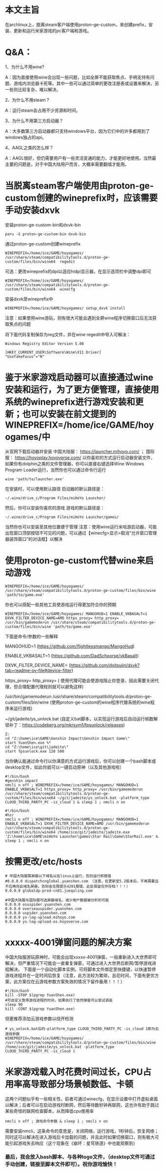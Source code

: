 # 本文主旨
在archlinux上，脱离steam客户端使用proton-ge-custom，来创建prefix，安装、更新和运行米家游戏的pc客户端和游戏。

# Q&A：
1、为什么不用wine?

A：因为直接使用wine会出现一些问题，比如全屏不能获取焦点、手柄支持有问题、游戏内浏览器卡死等。其中一些可以通过简单的更改注册表或设置来解决，另一些则比较复杂，难以解决。

2、为什么不用steam？

A：运行steam会占用不少资源和时间。

3、为什么不用第三方启动器？

A：大多数第三方启动器都只支持windows平台，因为它们中的许多都用到了windows独占的api。

4、AAGL之类的怎么样？

A：AAGL很好，但仍需要用户有一些灵活变通的能力，才能更好地使用。当然最主要的问题是，对于中国大陆用户而言，大概率需要翻墙才能用。


# 当脱离steam客户端使用由proton-ge-custom创建的wineprefix时，应该需要手动安装dxvk

安装proton-ge-custom-bin和dxvk-bin
```
paru -S proton-ge-custom-bin dxvk-bin
```
通过proton-ge-custom创建wineprefix
```
WINEPREFIX=/home/ice/GAME/hoyogames/ /usr/share/steam/compatibilitytools.d/proton-ge-custom/files/bin/wine64  regedit
```
可选：更改wineprefix的dpi以适应hidpi显示器，在显示选项栏中调整dpi即可
```
WINEPREFIX=/home/ice/GAME/hoyogames/ /usr/share/steam/compatibilitytools.d/proton-ge-custom/files/bin/wine64  winecfg
```
安装dxvk至wineprefix中
```
WINEPREFIX=/home/ice/GAME/hoyogames/ setup_dxvk install
```
注意：如果使用wine游玩，则有很大可能会遇到全屏wine程序切换窗口后无法获取焦点的问题

将下面代码复制保存为reg文件，并在wine regedit中导入可解决：
```
Windows Registry Editor Version 5.00

[HKEY_CURRENT_USER\Software\Wine\X11 Driver]
"UseTakeFocus"="N"
```

# 鉴于米家游戏启动器可以直接通过wine安装和运行，为了更方便管理，直接使用系统的wineprefix进行游戏安装和更新；也可以安装在前文提到的WINEPREFIX=/home/ice/GAME/hoyogames/中
从官网下载启动器并安装
中国大陆服： https://launcher.mihoyo.com/ ； 国际服： https://hoyoplay.hoyoverse.com/
以你喜欢的方式运行启动器安装文件，如果你有dolphin之类的文件管理器，你可以直接右键选择Wine Windows Program Loader运行，当然你也可以通过命令行运行
```
wine 'path/to/launcher.exe'
```
在安装时，可以使用默认路径
启动器的默认路径是：
```
~/.wine/drive_c/Program Files/miHoYo Launcher/
```
然后，你可以安装你喜欢的游戏
游戏的默认路径是：
```
~/.wine/drive_c/Program Files/miHoYo Launcher/games/
```
当然你也可以安装至其他位置便于管理
注意：使用wine运行米哈游启动器，可能出现窗口顶部按钮不可见的问题，可以通过【winecfg>显示>取消“允许窗口管理器装饰窗口”的对话框】以解决

# 使用proton-ge-custom代替wine来启动游戏
```
WINEPREFIX=/home/ice/GAME/hoyogames/ /usr/share/steam/compatibilitytools.d/proton-ge-custom/files/bin/wine 'path/to/game.exe'
```
你也可以搭配一些其他工具使游戏运行得更加符合你的预期
```
WINEPREFIX=/home/ice/GAME/hoyogames/ MANGOHUD=1 ENABLE_VKBASALT=1 DXVK_FILTER_DEVICE_NAME=AMD https_proxy= http_proxy= /usr/bin/gamemoderun /usr/share/steam/compatibilitytools.d/proton-ge-custom/files/bin/wine 'path/to/game.exe'
```
下面是命令/参数的一些解释

MANGOHUD=1 (https://github.com/flightlessmango/MangoHud)

ENABLE_VKBASALT=1 (https://github.com/DadSchoorse/vkBasalt)

DXVK_FILTER_DEVICE_NAME= (https://github.com/doitsujin/dxvk?tab=readme-ov-file#device-filter)

https_proxy= http_proxy= ( 使用代理可能会使游戏阻止你登录，因此需要关闭代理，但合理配置代理规则就可以避免这样)

/usr/bin/gamemoderun /usr/share/steam/compatibilitytools.d/proton-ge-custom/files/bin/wine (使用proton-ge-custom的wine程序代替系统的wine程序来运行游戏)

~/git/jadeite/ys_unlock.bat (自定义bat脚本，以实现运行游戏后自动运行帧数解锁补丁：https://codeberg.org/mkrsym1/fpsunlock/releases)

```
Z:
cd "Z:\home\ice\GAME\Genshin Impact\Genshin Impact Game\"
start YuanShen.exe %*
cd "Z:\home\ice\git\jadeite\"
start fpsunlock.exe 120 500
```
当你确认能通过命令行以你满意的方式运行游戏后，你可以创建一个bash脚本或desktop文件，如此你就可以一键启动原神（以及其他游戏啦）
```
#!/bin/bash
#genshin impact
nmcli n off ; WINEPREFIX=/home/ice/GAME/hoyogames/ MANGOHUD=1 ENABLE_VKBASALT=1 https_proxy= http_proxy= /usr/bin/gamemoderun /usr/share/steam/compatibilitytools.d/proton-ge-custom/files/bin/wine64 ~/git/jadeite/ys_unlock.bat -platform_type CLOUD_THIRD_PARTY_PC -is_cloud 1 & sleep 1 ; nmcli n on
```

```
#!/bin/bash
#hsr
nmcli n off ; WINEPREFIX=/home/ice/GAME/hoyogames/ MANGOHUD=1 ENABLE_VKBASALT=1 DXVK_FILTER_DEVICE_NAME=AMD /usr/bin/gamemoderun /usr/share/steam/compatibilitytools.d/proton-ge-custom/files/bin/wine64 /home/ice/git/jadeite/jadeite.exe 'Z:\home\ice\GAME\miHoYo Launcher\games\Star Rail\Game\StarRail.exe' & sleep 1 ; nmcli n on
```


# 按需更改/etc/hosts
```
# 中国大陆服需屏蔽以下域名以在linux上运行，否则运行即报错
#0.0.0.0 dispatchcnglobal.yuanshen.com （注意，在更新至5.2版本后，不再需要且不应再将此域名屏蔽，否则会无限提示4201报错，此处保留仅作存档！！！）
0.0.0.0 globaldp-prod-cn01.juequling.com

#中国大陆服与国际服可选屏蔽域名，减少用户数据被分析的可能
0.0.0.0 osuspider.yuanshen.com
0.0.0.0 overseauspider.yuanshen.com
0.0.0.0 uspider.yuanshen.com
0.0.0.0 ys-log-upload.mihoyo.com
0.0.0.0 ys-log-upload-os.hoyoverse.com
```

# xxxxx-4001弹窗问题的解决方案
中国大陆服游玩原神时，可能会出现xxxxx-4001弹窗，一般重新进入大世界即可解决，但严重情况下可能会一直重复弹窗，可通过进入大世界后断网/暂停游戏进程解决。
下面是一个自动化脚本实例，可将脚本文件绑定至快捷键，以快速暂停游戏进程并在一定时间后恢复（注意，此方法较为繁琐，且花时间，下面有更优方案，此方案仅在云游戏参数方案失效的情况下留作备用！！！）
```
#!/bin/bash
kill -STOP $(pgrep YuanShen.exe)
#可自定义暂停游戏进程的时间，如果执行了依然弹窗可以尝试调高
sleep 90
kill -CONT $(pgrep YuanShen.exe)
```
但更推荐添加云游戏参数以绕开检测
```
# ys_unlock.bat后的-platform_type CLOUD_THIRD_PARTY_PC -is_cloud 1即为云游戏参数
WINEPREFIX=/home/ice/GAME/hoyogames/ /usr/share/steam/compatibilitytools.d/proton-ge-custom/files/bin/wine /home/ice/git/jadeite/ys_unlock.bat -platform_type CLOUD_THIRD_PARTY_PC -is_cloud 1
```

# 米家游戏载入时花费时间过长，CPU占用率高导致部分场景帧数低、卡顿
这两个问题似乎有一些相关性，前者可通过winecfg，在显示设置中打开虚拟桌面以解决；后者可以在启动游戏时断网，然后等待数秒钟再联网，这也许有助于跳过某些奇怪的联网检查脚本，从而降低cpu使用率
```
nmcli n off ; 游戏命令参数 & sleep 1 ; nmcli n on
```
需要安装nmcli，这条命令的意思是，关闭网络，运行游戏，1秒钟后，恢复网络；同时这可以解决在进入游戏后卡加载的问题，并且此时如果切换窗口，则有极大可能引起游戏失去响应（这个现象在《崩坏：星穹铁道》中也能观察到）

### 最后，我会放入bash脚本、与各种logo文件，（desktop文件可通过手动创建，链接至脚本文件即可）。祝你游戏愉快！
